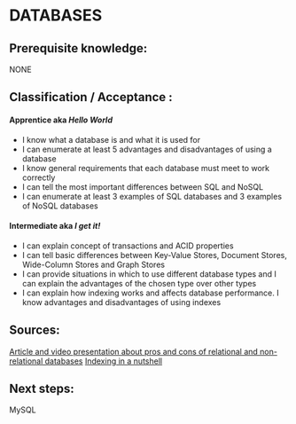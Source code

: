# DATABASES


## Prerequisite knowledge:
NONE


## Classification / Acceptance :

#### Apprentice aka _Hello World_
 * I know what a database is and what it is used for
 * I can enumerate at least 5 advantages and disadvantages of using a database
 * I know general requirements that each database must meet to work correctly
 * I can tell the most important differences between SQL and NoSQL
 * I can enumerate at least 3 examples of SQL databases and 3 examples of NoSQL databases


#### Intermediate aka _I get it!_
* I can explain concept of transactions and ACID properties
* I can tell basic differences between Key-Value Stores, Document Stores, Wide-Column Stores and Graph Stores
* I can provide situations in which to use different database types and I can explain the advantages of the chosen type over other types
* I can explain how indexing works and affects database performance. I know advantages and disadvantages of using indexes

## Sources:

[Article and video presentation about pros and cons of relational and non-relational databases](https://www.dataversity.net/review-pros-cons-different-databases-relational-versus-non-relational/#)
[Indexing in a nutshell](https://medium.com/@jimmyfarillo/the-basics-of-database-indexes-for-relational-databases-bfc634d6bb37)


## Next steps: 
MySQL
